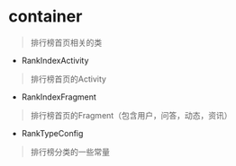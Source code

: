 # container
> 排行榜首页相关的类

- RankIndexActivity
> 排行榜首页的Activity

- RankIndexFragment
> 排行榜首页的Fragment（包含用户，问答，动态，资讯）

- RankTypeConfig
> 排行榜分类的一些常量



